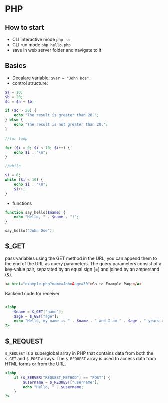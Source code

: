 # PHP

## How to start

* CLI interactive mode `php -a`
* CLI run mode `php hello.php`
* save in web server folder and navigate to it

## Basics

* Decalare variable: `$var = "John Doe";`
* control structure:

```php
$a = 10;
$b = 20;
$c = $a + $b;

if ($c > 20) {
    echo "The result is greater than 20.";
} else {
    echo "The result is not greater than 20.";
}

//for loop

for ($i = 0; $i < 10; $i++) {
    echo $i . "\n";
}

//while 

$i = 0;
while ($i < 10) {
    echo $i . "\n";
    $i++;
}
```

* functions

```php
function say_hello($name) {
    echo "Hello, " . $name . "!";
}

say_hello("John Doe");


```

## $_GET

pass variables using the GET method in the URL, you can append them to the end of the URL as query parameters. The query parameters consist of a key-value pair, separated by an equal sign (=) and joined by an ampersand (&).

```html
<a href="example.php?name=John&age=30">Go to Example Page</a>

```

Backend code for receiver

```php

<?php
    $name = $_GET["name"];
    $age = $_GET["age"];
    echo "Hello, my name is " . $name . " and I am " . $age . " years old.";
?>

```

## $_REQUEST

`$_REQUEST` is a superglobal array in PHP that contains data from both the `$_GET` and `$_POST` arrays. The `$_REQUEST` array is used to access data from HTML forms or from the URL.

```php
<?php
    if ($_SERVER["REQUEST_METHOD"] == "POST") {
        $username = $_REQUEST["username"];
        echo "Hello, " . $username;
    }
?>
```